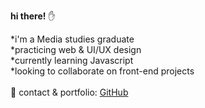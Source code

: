 **hi there!** :raised_hand:

 *i'm a Media studies graduate <br>
  *practicing web & UI/UX design <br>
 *currently learning Javascript <br>
 *looking to collaborate on front-end projects<br><br>
 :strawberry: contact & portfolio: [GitHub](http://tasteslikestrawberries.github.com)
